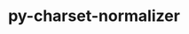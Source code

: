 ---
title: "py-charset-normalizer"
layout: cache
categories: [package, v0.20.0]
meta: {"versions": ["2.0.12"], "compilers": ["gcc@=11.1.0", "gcc@=11.3.0", "gcc@=7.3.1"], "oss": ["amzn2", "ubuntu20.04", "ubuntu22.04"], "platforms": ["linux"], "targets": ["aarch64", "neoverse_n1", "ppc64le", "x86_64_v3"], "stacks": ["aws-isc", "aws-isc-aarch64", "data-vis-sdk", "e4s", "e4s-power", "ml-linux-x86_64-cpu", "ml-linux-x86_64-cuda", "ml-linux-x86_64-rocm", "root"], "num_specs": 17, "num_specs_by_stack": {"root": 17, "aws-isc-aarch64": 2, "aws-isc": 1, "e4s-power": 4, "e4s": 4, "data-vis-sdk": 4, "ml-linux-x86_64-rocm": 2, "ml-linux-x86_64-cpu": 2, "ml-linux-x86_64-cuda": 2}}
spec_details: [{"hash": "pdxojqvv4jd2zkbhhbia7cvpbjrmqcbe", "compiler": "gcc@=7.3.1", "versions": ["2.0.12"], "os": "amzn2", "platform": "linux", "target": "aarch64", "variants": ["build_system=python_pip"], "stacks": ["root", "aws-isc-aarch64"], "size": "-", "tarball": "https://binaries.spack.io/releases/v0.20.0/build_cache/linux-amzn2-aarch64/gcc-7.3.1/py-charset-normalizer-2.0.12/linux-amzn2-aarch64-gcc-7.3.1-py-charset-normalizer-2.0.12-pdxojqvv4jd2zkbhhbia7cvpbjrmqcbe.spack"}, {"hash": "diz76zbcar3rlohynhv2hti73csshvds", "compiler": "gcc@=7.3.1", "versions": ["2.0.12"], "os": "amzn2", "platform": "linux", "target": "neoverse_n1", "variants": ["build_system=python_pip"], "stacks": ["root", "aws-isc-aarch64"], "size": "-", "tarball": "https://binaries.spack.io/releases/v0.20.0/build_cache/linux-amzn2-neoverse_n1/gcc-7.3.1/py-charset-normalizer-2.0.12/linux-amzn2-neoverse_n1-gcc-7.3.1-py-charset-normalizer-2.0.12-diz76zbcar3rlohynhv2hti73csshvds.spack"}, {"hash": "mxv4lbrbu5liwldxoqyba7yi2y76sqkt", "compiler": "gcc@=7.3.1", "versions": ["2.0.12"], "os": "amzn2", "platform": "linux", "target": "x86_64_v3", "variants": ["build_system=python_pip"], "stacks": ["root", "aws-isc"], "size": "-", "tarball": "https://binaries.spack.io/releases/v0.20.0/build_cache/linux-amzn2-x86_64_v3/gcc-7.3.1/py-charset-normalizer-2.0.12/linux-amzn2-x86_64_v3-gcc-7.3.1-py-charset-normalizer-2.0.12-mxv4lbrbu5liwldxoqyba7yi2y76sqkt.spack"}, {"hash": "ch7a7dkknfcxoapswhtghujfuie3oyan", "compiler": "gcc@=11.1.0", "versions": ["2.0.12"], "os": "ubuntu20.04", "platform": "linux", "target": "ppc64le", "variants": ["build_system=python_pip"], "stacks": ["root", "e4s-power"], "size": "-", "tarball": "https://binaries.spack.io/releases/v0.20.0/build_cache/linux-ubuntu20.04-ppc64le/gcc-11.1.0/py-charset-normalizer-2.0.12/linux-ubuntu20.04-ppc64le-gcc-11.1.0-py-charset-normalizer-2.0.12-ch7a7dkknfcxoapswhtghujfuie3oyan.spack"}, {"hash": "t5bbkibw6jfom5rwqxm7dszomngooxj7", "compiler": "gcc@=11.1.0", "versions": ["2.0.12"], "os": "ubuntu20.04", "platform": "linux", "target": "ppc64le", "variants": ["build_system=python_pip"], "stacks": ["root", "e4s-power"], "size": "-", "tarball": "https://binaries.spack.io/releases/v0.20.0/build_cache/linux-ubuntu20.04-ppc64le/gcc-11.1.0/py-charset-normalizer-2.0.12/linux-ubuntu20.04-ppc64le-gcc-11.1.0-py-charset-normalizer-2.0.12-t5bbkibw6jfom5rwqxm7dszomngooxj7.spack"}, {"hash": "oikgde53whvkbictsbigb7s3htyra2g7", "compiler": "gcc@=11.1.0", "versions": ["2.0.12"], "os": "ubuntu20.04", "platform": "linux", "target": "ppc64le", "variants": ["build_system=python_pip"], "stacks": ["root", "e4s-power"], "size": "-", "tarball": "https://binaries.spack.io/releases/v0.20.0/build_cache/linux-ubuntu20.04-ppc64le/gcc-11.1.0/py-charset-normalizer-2.0.12/linux-ubuntu20.04-ppc64le-gcc-11.1.0-py-charset-normalizer-2.0.12-oikgde53whvkbictsbigb7s3htyra2g7.spack"}, {"hash": "oggkd3cfwzkmahxt4523yq7p4g2bgbwo", "compiler": "gcc@=11.1.0", "versions": ["2.0.12"], "os": "ubuntu20.04", "platform": "linux", "target": "ppc64le", "variants": ["build_system=python_pip"], "stacks": ["root", "e4s-power"], "size": "-", "tarball": "https://binaries.spack.io/releases/v0.20.0/build_cache/linux-ubuntu20.04-ppc64le/gcc-11.1.0/py-charset-normalizer-2.0.12/linux-ubuntu20.04-ppc64le-gcc-11.1.0-py-charset-normalizer-2.0.12-oggkd3cfwzkmahxt4523yq7p4g2bgbwo.spack"}, {"hash": "n24vcgepsvjbnc2d4vbklzajsl73johb", "compiler": "gcc@=11.1.0", "versions": ["2.0.12"], "os": "ubuntu20.04", "platform": "linux", "target": "x86_64_v3", "variants": ["build_system=python_pip"], "stacks": ["root", "e4s"], "size": "-", "tarball": "https://binaries.spack.io/releases/v0.20.0/build_cache/linux-ubuntu20.04-x86_64_v3/gcc-11.1.0/py-charset-normalizer-2.0.12/linux-ubuntu20.04-x86_64_v3-gcc-11.1.0-py-charset-normalizer-2.0.12-n24vcgepsvjbnc2d4vbklzajsl73johb.spack"}, {"hash": "indqhvxyxlxpqejxorwkdxy7h44nn3og", "compiler": "gcc@=11.1.0", "versions": ["2.0.12"], "os": "ubuntu20.04", "platform": "linux", "target": "x86_64_v3", "variants": ["build_system=python_pip"], "stacks": ["root", "data-vis-sdk"], "size": "-", "tarball": "https://binaries.spack.io/releases/v0.20.0/build_cache/linux-ubuntu20.04-x86_64_v3/gcc-11.1.0/py-charset-normalizer-2.0.12/linux-ubuntu20.04-x86_64_v3-gcc-11.1.0-py-charset-normalizer-2.0.12-indqhvxyxlxpqejxorwkdxy7h44nn3og.spack"}, {"hash": "5pq2z2p7ca5hwh7canp2unzmbrcua4c2", "compiler": "gcc@=11.1.0", "versions": ["2.0.12"], "os": "ubuntu20.04", "platform": "linux", "target": "x86_64_v3", "variants": ["build_system=python_pip"], "stacks": ["root", "e4s"], "size": "-", "tarball": "https://binaries.spack.io/releases/v0.20.0/build_cache/linux-ubuntu20.04-x86_64_v3/gcc-11.1.0/py-charset-normalizer-2.0.12/linux-ubuntu20.04-x86_64_v3-gcc-11.1.0-py-charset-normalizer-2.0.12-5pq2z2p7ca5hwh7canp2unzmbrcua4c2.spack"}, {"hash": "fwt7mrntdfpq7ldjab46lswtillay7xy", "compiler": "gcc@=11.1.0", "versions": ["2.0.12"], "os": "ubuntu20.04", "platform": "linux", "target": "x86_64_v3", "variants": ["build_system=python_pip"], "stacks": ["root", "data-vis-sdk"], "size": "-", "tarball": "https://binaries.spack.io/releases/v0.20.0/build_cache/linux-ubuntu20.04-x86_64_v3/gcc-11.1.0/py-charset-normalizer-2.0.12/linux-ubuntu20.04-x86_64_v3-gcc-11.1.0-py-charset-normalizer-2.0.12-fwt7mrntdfpq7ldjab46lswtillay7xy.spack"}, {"hash": "7vswdp3z7v3x3ulzvf7xzdle5yebk6y6", "compiler": "gcc@=11.1.0", "versions": ["2.0.12"], "os": "ubuntu20.04", "platform": "linux", "target": "x86_64_v3", "variants": ["build_system=python_pip"], "stacks": ["root", "data-vis-sdk"], "size": "-", "tarball": "https://binaries.spack.io/releases/v0.20.0/build_cache/linux-ubuntu20.04-x86_64_v3/gcc-11.1.0/py-charset-normalizer-2.0.12/linux-ubuntu20.04-x86_64_v3-gcc-11.1.0-py-charset-normalizer-2.0.12-7vswdp3z7v3x3ulzvf7xzdle5yebk6y6.spack"}, {"hash": "sywvsbwqu5mzcq3xiptvirrp4on3dqnh", "compiler": "gcc@=11.1.0", "versions": ["2.0.12"], "os": "ubuntu20.04", "platform": "linux", "target": "x86_64_v3", "variants": ["build_system=python_pip"], "stacks": ["root", "data-vis-sdk"], "size": "-", "tarball": "https://binaries.spack.io/releases/v0.20.0/build_cache/linux-ubuntu20.04-x86_64_v3/gcc-11.1.0/py-charset-normalizer-2.0.12/linux-ubuntu20.04-x86_64_v3-gcc-11.1.0-py-charset-normalizer-2.0.12-sywvsbwqu5mzcq3xiptvirrp4on3dqnh.spack"}, {"hash": "vlqk3q6efuenovhl5nmyqf7nm75c7cen", "compiler": "gcc@=11.1.0", "versions": ["2.0.12"], "os": "ubuntu20.04", "platform": "linux", "target": "x86_64_v3", "variants": ["build_system=python_pip"], "stacks": ["root", "e4s"], "size": "-", "tarball": "https://binaries.spack.io/releases/v0.20.0/build_cache/linux-ubuntu20.04-x86_64_v3/gcc-11.1.0/py-charset-normalizer-2.0.12/linux-ubuntu20.04-x86_64_v3-gcc-11.1.0-py-charset-normalizer-2.0.12-vlqk3q6efuenovhl5nmyqf7nm75c7cen.spack"}, {"hash": "e5prqi3kqvb6unleljiqb2anlknrreja", "compiler": "gcc@=11.1.0", "versions": ["2.0.12"], "os": "ubuntu20.04", "platform": "linux", "target": "x86_64_v3", "variants": ["build_system=python_pip"], "stacks": ["root", "e4s"], "size": "-", "tarball": "https://binaries.spack.io/releases/v0.20.0/build_cache/linux-ubuntu20.04-x86_64_v3/gcc-11.1.0/py-charset-normalizer-2.0.12/linux-ubuntu20.04-x86_64_v3-gcc-11.1.0-py-charset-normalizer-2.0.12-e5prqi3kqvb6unleljiqb2anlknrreja.spack"}, {"hash": "ogubo2h33mziose6fy2wepn5oydtnqan", "compiler": "gcc@=11.3.0", "versions": ["2.0.12"], "os": "ubuntu22.04", "platform": "linux", "target": "x86_64_v3", "variants": ["build_system=python_pip"], "stacks": ["ml-linux-x86_64-rocm", "root", "ml-linux-x86_64-cpu", "ml-linux-x86_64-cuda"], "size": "-", "tarball": "https://binaries.spack.io/releases/v0.20.0/build_cache/linux-ubuntu22.04-x86_64_v3/gcc-11.3.0/py-charset-normalizer-2.0.12/linux-ubuntu22.04-x86_64_v3-gcc-11.3.0-py-charset-normalizer-2.0.12-ogubo2h33mziose6fy2wepn5oydtnqan.spack"}, {"hash": "g3ouj2qjkc4izg5cxneqoirokga2vgah", "compiler": "gcc@=11.3.0", "versions": ["2.0.12"], "os": "ubuntu22.04", "platform": "linux", "target": "x86_64_v3", "variants": ["build_system=python_pip"], "stacks": ["ml-linux-x86_64-rocm", "root", "ml-linux-x86_64-cpu", "ml-linux-x86_64-cuda"], "size": "-", "tarball": "https://binaries.spack.io/releases/v0.20.0/build_cache/linux-ubuntu22.04-x86_64_v3/gcc-11.3.0/py-charset-normalizer-2.0.12/linux-ubuntu22.04-x86_64_v3-gcc-11.3.0-py-charset-normalizer-2.0.12-g3ouj2qjkc4izg5cxneqoirokga2vgah.spack"}]
---